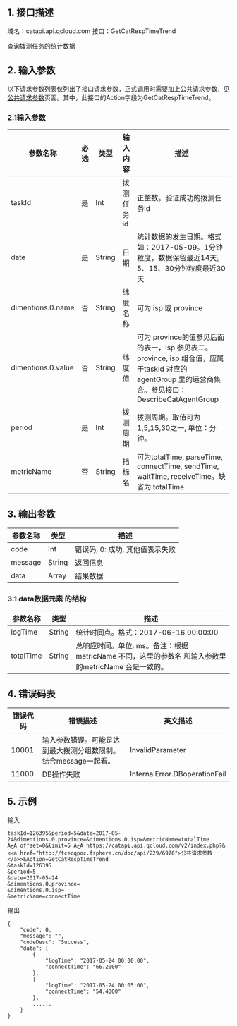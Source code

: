 ## 1. 接口描述

域名：catapi.api.qcloud.com
接口：GetCatRespTimeTrend



查询拨测任务的统计数据

## 2. 输入参数

以下请求参数列表仅列出了接口请求参数，正式调用时需要加上公共请求参数，见<a href="/doc/api/405/公共请求参数" title="公共请求参数">公共请求参数</a>页面。其中，此接口的Action字段为GetCatRespTimeTrend。

### 2.1输入参数

| 参数名称               | 必选   | 类型     | 输入内容   | 描述                                       |
| ------------------ | ---- | ------ | ------ | ---------------------------------------- |
| taskId             | 是    | Int    | 拨测任务id | 正整数。验证成功的拨测任务id                          |
| date               | 是    | String | 日期     | 统计数据的发生日期。格式如：2017-05-09。1分钟粒度，数据保留最近14天。5、15、30分钟粒度最近30天 |
| dimentions.0.name  | 否    | String | 纬度名称   | 可为 isp 或 province                        |
| dimentions.0.value | 否    | String | 纬度值    | 可为 province的值参见后面的表一，isp 参见表二。province, isp 组合值，应属于taskId 对应的agentGroup 里的运营商集合。参见接口：DescribeCatAgentGroup |
| period             | 是    | Int    | 拨测周期   | 拨测周期。取值可为1,5,15,30之一, 单位：分钟。             |
| metricName         | 否    | String | 指标名    | 可为totalTime, parseTime, connectTime, sendTime, waitTime, receiveTime。缺省为 totalTime |
#### 

## 3. 输出参数

| 参数名称    | 类型     | 描述                  |
| ------- | ------ | ------------------- |
| code    | Int    | 错误码, 0: 成功, 其他值表示失败 |
| message | String | 返回信息                |
| data    | Array  | 结果数据                |

### 3.1 data数据元素 的结构

| 参数名称      | 类型     | 描述                                       |
| --------- | ------ | ---------------------------------------- |
| logTime   | String | 统计时间点。格式：2017-06-16 00:00:00             |
| totalTime | String | 总响应时间。单位: ms。备注：根据metricName 不同，这里的参数名 和输入参数里的metricName 会是一致的。 |



## 4. 错误码表

| 错误代码  | 错误描述                                | 英文描述                          |
| ----- | ----------------------------------- | ----------------------------- |
| 10001 | 输入参数错误。可能是达到最大拨测分组数限制。结合message一起看。 | InvalidParameter              |
| 11000 | DB操作失败                              | InternalError.DBoperationFail |

## 5. 示例

输入

```
taskId=126395&period=5&date=2017-05-24&dimentions.0.province=&dimentions.0.isp=&metricName=totalTime AخA offset=0&limit=5 AخA https://catapi.api.qcloud.com/v2/index.php?& <<a href="http://tcecqpoc.fsphere.cn/doc/api/229/6976">公共请求参数</a>>&Action=GetCatRespTimeTrend
&taskId=126395
&period=5
&date=2017-05-24
&dimentions.0.province=
&dimentions.0.isp=
&metricName=connectTime
```

输出

```
{
    "code": 0,
    "message": "",
    "codeDesc": "Success",
    "data": [
        {
            "logTime": "2017-05-24 00:00:00",
            "connectTime": "66.2000"
        },
        {
            "logTime": "2017-05-24 00:05:00",
            "connectTime": "54.4000"
        },
        ......
    }
}
```